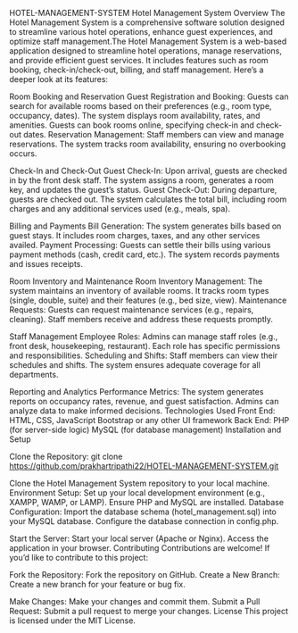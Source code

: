 HOTEL-MANAGEMENT-SYSTEM
Hotel Management System Overview The Hotel Management System is a comprehensive software solution designed to streamline various hotel operations, enhance guest experiences, and optimize staff management.The Hotel Management System is a web-based application designed to streamline hotel operations, manage reservations, and provide efficient guest services. It includes features such as room booking, check-in/check-out, billing, and staff management. Here’s a deeper look at its features:

Room Booking and Reservation Guest Registration and Booking: Guests can search for available rooms based on their preferences (e.g., room type, occupancy, dates). The system displays room availability, rates, and amenities. Guests can book rooms online, specifying check-in and check-out dates. Reservation Management: Staff members can view and manage reservations. The system tracks room availability, ensuring no overbooking occurs.

Check-In and Check-Out Guest Check-In: Upon arrival, guests are checked in by the front desk staff. The system assigns a room, generates a room key, and updates the guest’s status. Guest Check-Out: During departure, guests are checked out. The system calculates the total bill, including room charges and any additional services used (e.g., meals, spa).

Billing and Payments Bill Generation: The system generates bills based on guest stays. It includes room charges, taxes, and any other services availed. Payment Processing: Guests can settle their bills using various payment methods (cash, credit card, etc.). The system records payments and issues receipts.

Room Inventory and Maintenance Room Inventory Management: The system maintains an inventory of available rooms. It tracks room types (single, double, suite) and their features (e.g., bed size, view). Maintenance Requests: Guests can request maintenance services (e.g., repairs, cleaning). Staff members receive and address these requests promptly.

Staff Management Employee Roles: Admins can manage staff roles (e.g., front desk, housekeeping, restaurant). Each role has specific permissions and responsibilities. Scheduling and Shifts: Staff members can view their schedules and shifts. The system ensures adequate coverage for all departments.

Reporting and Analytics Performance Metrics: The system generates reports on occupancy rates, revenue, and guest satisfaction. Admins can analyze data to make informed decisions. Technologies Used Front End: HTML, CSS, JavaScript Bootstrap or any other UI framework Back End: PHP (for server-side logic) MySQL (for database management) Installation and Setup

Clone the Repository: git clone https://github.com/prakhartripathi22/HOTEL-MANAGEMENT-SYSTEM.git

Clone the Hotel Management System repository to your local machine. Environment Setup: Set up your local development environment (e.g., XAMPP, WAMP, or LAMP). Ensure PHP and MySQL are installed. Database Configuration: Import the database schema (hotel_management.sql) into your MySQL database. Configure the database connection in config.php.

Start the Server: Start your local server (Apache or Nginx). Access the application in your browser. Contributing Contributions are welcome! If you’d like to contribute to this project:

Fork the Repository: Fork the repository on GitHub. Create a New Branch: Create a new branch for your feature or bug fix.

Make Changes: Make your changes and commit them. Submit a Pull Request: Submit a pull request to merge your changes. License This project is licensed under the MIT License.

